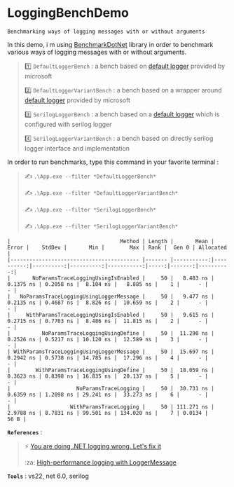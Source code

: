 # LoggingBenchDemo
```
Benchmarking ways of logging messages with or without arguments
```

In this demo, i m using [BenchmarkDotNet](https://github.com/dotnet/BenchmarkDotNet) library in order to benchmark various ways of logging messages with or without arguments.
>
> :one: `DefaultLoggerBench` : a bench based on [default logger](https://docs.microsoft.com/en-us/dotnet/api/microsoft.extensions.logging.ilogger) provided by microsoft
>
> :two: `DefaultLoggerVariantBench` : a bench based on a wrapper around [default logger](https://docs.microsoft.com/en-us/dotnet/api/microsoft.extensions.logging.ilogger) provided by microsoft
>
> :three: `SerilogLoggerBench` : a bench based on a [default logger](https://docs.microsoft.com/en-us/dotnet/api/microsoft.extensions.logging.ilogger) which is configured with serilog logger 
>
> :four: `SerilogLoggerVariantBench` : a bench based on directly serilog logger interface and implementation
>

In order to run benchmarks, type this command in your favorite terminal :
>
> :writing_hand: `.\App.exe --filter *DefaultLoggerBench*`
>
> :writing_hand: `.\App.exe --filter *DefaultLoggerVariantBench*`
>
> :writing_hand: `.\App.exe --filter *SerilogLoggerBench*`
>
> :writing_hand: `.\App.exe --filter *SerilogLoggerVariantBench*`
>

```
|                                   Method | Length |       Mean |     Error |    StdDev |       Min |        Max | Rank |  Gen 0 | Allocated |
|----------------------------------------- |------- |-----------:|----------:|----------:|----------:|-----------:|-----:|-------:|----------:|
|       NoParamsTraceLoggingUsingIsEnabled |     50 |   8.483 ns | 0.1375 ns | 0.2058 ns |  8.104 ns |   8.885 ns |    1 |      - |         - |
|   NoParamsTraceLoggingUsingLoggerMessage |     50 |   9.477 ns | 0.2135 ns | 0.4687 ns |  8.826 ns |  10.659 ns |    2 |      - |         - |
|     WithParamsTraceLoggingUsingIsEnabled |     50 |   9.615 ns | 0.2715 ns | 0.7703 ns |  8.486 ns |  11.815 ns |    2 |      - |         - |
|          NoParamsTraceLoggingUsingDefine |     50 |  11.290 ns | 0.2526 ns | 0.5217 ns | 10.120 ns |  12.589 ns |    3 |      - |         - |
| WithParamsTraceLoggingUsingLoggerMessage |     50 |  15.697 ns | 0.2942 ns | 0.5738 ns | 14.785 ns |  17.296 ns |    4 |      - |         - |
|        WithParamsTraceLoggingUsingDefine |     50 |  18.059 ns | 0.3623 ns | 0.8398 ns | 16.835 ns |  20.137 ns |    5 |      - |         - |
|                     NoParamsTraceLogging |     50 |  30.731 ns | 0.6359 ns | 1.2098 ns | 29.241 ns |  33.273 ns |    6 |      - |         - |
|                   WithParamsTraceLogging |     50 | 111.271 ns | 2.9788 ns | 8.7831 ns | 99.501 ns | 134.020 ns |    7 | 0.0134 |      56 B |
```

>
**`References`** :
>
> :zap: [You are doing .NET logging wrong. Let's fix it](https://www.youtube.com/watch?v=bnVfrd3lRv8)
>
> :za: [High-performance logging with LoggerMessage](https://docs.microsoft.com/en-us/aspnet/core/fundamentals/logging/loggermessage)

>
**`Tools`** : vs22, net 6.0, serilog